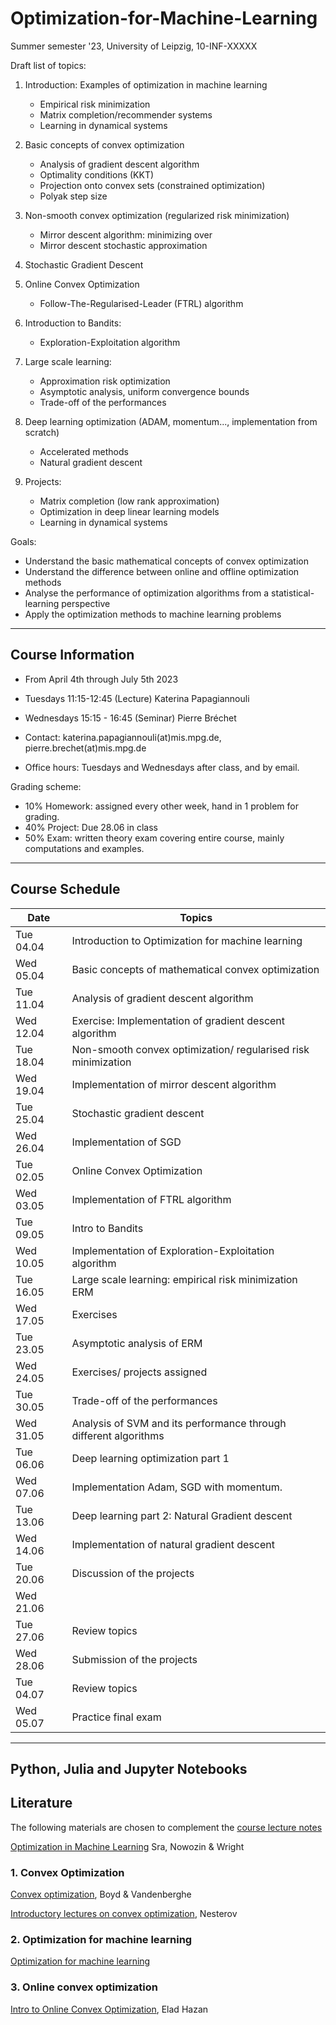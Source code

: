 # Optimization-for-Machine-Learning
Summer semester '23, University of Leipzig, 10-INF-XXXXX

Draft list of topics:
1. Introduction: Examples of optimization in machine learning
   - Empirical risk minimization
   - Matrix completion/recommender systems
   - Learning in dynamical systems

1.  Basic concepts of convex optimization

    - Analysis of gradient descent algorithm 
    - Optimality conditions (KKT)
    - Projection onto convex sets (constrained optimization)
    - Polyak step size


2.  Non-smooth convex optimization (regularized risk minimization)

    -   Mirror descent algorithm: minimizing over 
    -   Mirror descent stochastic approximation
  
3.  Stochastic Gradient Descent

5.  Online Convex Optimization
    - Follow-The-Regularised-Leader (FTRL) algorithm

6.  Introduction to Bandits:
    - Exploration-Exploitation algorithm

7.  Large scale learning:
    - Approximation risk optimization
    - Asymptotic analysis, uniform convergence bounds
    - Trade-off of the performances
  

8.  Deep learning optimization (ADAM, momentum..., implementation from
    scratch)

    -  Accelerated methods
    -  Natural gradient descent

9.  Projects: 
    - Matrix completion (low rank approximation)
    - Optimization in deep linear learning models 
    - Learning in dynamical systems

 Goals:
  - Understand the basic mathematical concepts of convex optimization
  - Understand the difference between online and offline optimization methods
  - Analyse the performance of optimization algorithms from a statistical-learning perspective
  - Apply the optimization methods to machine learning problems

---

## Course Information 
- From April 4th through July 5th 2023
- Tuesdays 11:15-12:45 (Lecture) Katerina Papagiannouli
- Wednesdays 15:15 - 16:45 (Seminar) Pierre Bréchet

- Contact: katerina.papagiannouli(at)mis.mpg.de, pierre.brechet(at)mis.mpg.de
- Office hours: Tuesdays and Wednesdays after class, and by email.

Grading scheme:
- 10% Homework: assigned every other week, hand in 1 problem for grading.
- 40% Project: Due 28.06 in class
- 50% Exam: written theory exam covering entire course, mainly computations and examples.

---
## Course Schedule

| Date      | Topics                                                           |   
|-----------|------------------------------------------------------------------|
| Tue 04.04 | Introduction to Optimization for machine learning                |   
| Wed 05.04 | Basic concepts of mathematical convex optimization               |   
| Tue 11.04 | Analysis of gradient descent algorithm                           |   
| Wed 12.04 | Exercise: Implementation of gradient descent algorithm           |   
| Tue 18.04 | Non-smooth convex optimization/ regularised risk minimization    |   
| Wed 19.04 | Implementation of mirror descent algorithm                       |   
| Tue 25.04 | Stochastic gradient descent                                      |   
| Wed 26.04 | Implementation of SGD                                            |   
| Tue 02.05 | Online Convex Optimization                                       |   
| Wed 03.05 | Implementation of FTRL algorithm                                 |   
| Tue 09.05 | Intro to Bandits                                                 |   
| Wed 10.05 | Implementation of Exploration-Exploitation algorithm             |   
| Tue 16.05 | Large scale learning: empirical risk minimization   ERM          |   
| Wed 17.05 | Exercises                                                        |   
| Tue 23.05 | Asymptotic analysis of ERM                                       |   
| Wed 24.05 | Exercises/ projects assigned                                     |   
| Tue 30.05 | Trade-off of the performances                                    |   
| Wed 31.05 | Analysis of SVM and its performance through different algorithms |   
| Tue 06.06 | Deep learning optimization part 1                                |   
| Wed 07.06 | Implementation Adam, SGD with momentum.                          |   
| Tue 13.06 | Deep learning part 2: Natural Gradient descent                   |   
| Wed 14.06 | Implementation of natural gradient descent                       |   
| Tue 20.06 | Discussion of the projects                                       |   
| Wed 21.06 |                                                                  |   
| Tue 27.06 | Review topics                                                    |   
| Wed 28.06 | Submission of the projects                                       |   
| Tue 04.07 | Review topics                                                    |   
| Wed 05.07 | Practice final exam                                              |   

---

## Python, Julia and Jupyter Notebooks

<!-- This repository contains the [Jupyter Notebooks](https://github.com/skfairchild/MathData-Winter22-23) from the class.

In order to use the notebooks:

* Download the notebooks (Click on the green `Code` Button or download as Zip File or use a Git Client such as [Github Desktop](https://desktop.github.com) oder [Sublime](https://www.sublimemerge.com)).
* Download the newest version of Juila [here](https://julialang.org/downloads/).
* Start Juila.
* Enter the package manager by putting in `]` in the package manager.
* `add IJulia`
* Leave the package manager with a backspace.
* `using IJulia` 
* `notebook()` 

Then a browser window should open, in which the local saved notebooks can be opened.D

Other material from the [Julia Academy](https://github.com/JuliaAcademy):

* [Introduction to Julia](https://github.com/JuliaAcademy/Introduction-to-Julia)

* [Data Science](https://github.com/JuliaAcademy/DataScience)

* [Foundations of Machine Learning](https://github.com/JuliaAcademy/Foundations-of-Machine-Learning)

* [Data Frames](https://github.com/JuliaAcademy/DataFrames)

--- -->

## Literature
The following materials are chosen to complement the [course lecture
notes](https://raw.githubusercontent.com/KarinaPapayia/Optimization-for-Machine-Learning/main/OML.pdf)

[Optimization in Machine Learning]() Sra, Nowozin & Wright

### 1. Convex Optimization

[Convex optimization](https://web.stanford.edu/~boyd/cvxbook), Boyd & Vandenberghe

[Introductory lectures on convex optimization](), Nesterov

### 2. Optimization for machine learning
[Optimization for machine learning](https://doc.lagout.org/science/Artificial%20Intelligence/Machine%20learning/Optimization%20for%20Machine%20Learning%20%5BSra%2C%20Nowozin%20%26%20Wright%202011-09-30%5D.pdf)

### 3. Online convex optimization

[Intro to Online Convex Optimization](https://arxiv.org/pdf/1909.05207.pdf), Elad Hazan


